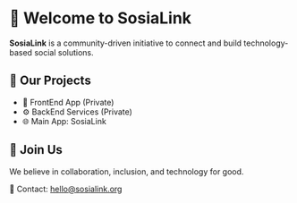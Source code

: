 # 👋 Welcome to SosiaLink

**SosiaLink** is a community-driven initiative to connect and build technology-based social solutions.

## 🚀 Our Projects
- 📱 FrontEnd App (Private)
- ⚙️ BackEnd Services (Private)
- 🌐 Main App: SosiaLink

## 🤝 Join Us
We believe in collaboration, inclusion, and technology for good.

📧 Contact: hello@sosialink.org
